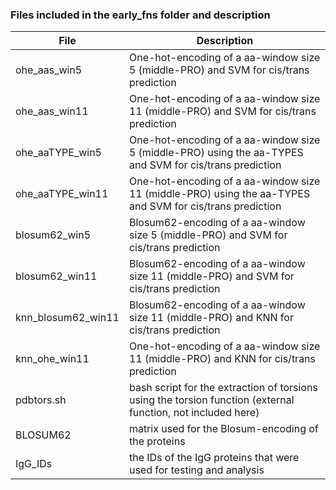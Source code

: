 ### Files included in the early_fns folder and description

| File | Description |
|-------------|-------|
|ohe_aas_win5 | One-hot-encoding of a aa-window size 5 (middle-PRO) and SVM for cis/trans prediction
|ohe_aas_win11 | One-hot-encoding of a aa-window size 11 (middle-PRO) and SVM for cis/trans prediction
|ohe_aaTYPE_win5 | One-hot-encoding of a aa-window size 5 (middle-PRO) using the aa-TYPES and SVM for cis/trans prediction
|ohe_aaTYPE_win11 | One-hot-encoding of a aa-window size 11 (middle-PRO) using the aa-TYPES and SVM for cis/trans prediction
|blosum62_win5 | Blosum62-encoding of a aa-window size 5 (middle-PRO) and SVM for cis/trans prediction
|blosum62_win11 | Blosum62-encoding of a aa-window size 11 (middle-PRO) and SVM for cis/trans prediction
|knn_blosum62_win11 | Blosum62-encoding of a aa-window size 11 (middle-PRO) and KNN for cis/trans prediction
|knn_ohe_win11 | One-hot-encoding of a aa-window size 11 (middle-PRO) and KNN for cis/trans prediction
|pdbtors.sh | bash script for the extraction of torsions using the torsion function (external function, not included here)
|BLOSUM62 | matrix used for the Blosum-encoding of the proteins
|IgG_IDs | the IDs of the IgG proteins that were used for testing and analysis
